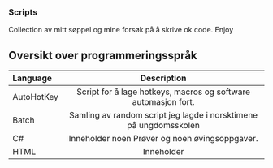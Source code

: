 ### Scripts

Collection av mitt søppel og mine forsøk på å skrive ok code.
Enjoy


## Oversikt over programmeringsspråk

| Language | Description |
|   :---   |    :---:    |
| AutoHotKey | Script for å lage hotkeys, macros og software automasjon fort. |
| Batch | Samling av random script jeg lagde i norsktimene på ungdomsskolen |
| C# | Inneholder noen Prøver og noen øvingsoppgaver. |
| HTML | Inneholder |
